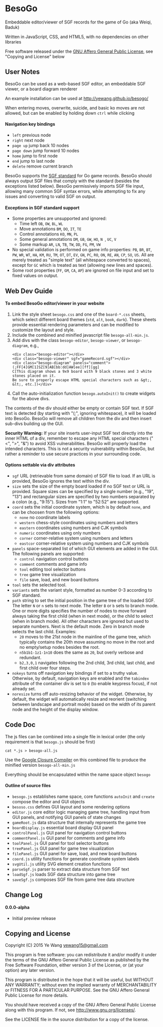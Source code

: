 BesoGo
======

Embeddable editor/viewer of SGF records for the game of Go (aka Weiqi, Baduk)

Written in JavaScript, CSS, and HTML5, with no dependencies on other libraries

Free software released under the [GNU Affero General Public License](http://www.gnu.org/licenses/agpl.html), see "Copying and License" below


User Notes
----------

BesoGo can be used as a web-based SGF editor, an embeddable SGF viewer, or a board diagram renderer

An example installation can be used at <http://yewang.github.io/besogo/>

When entering moves, overwrite, suicide, and basic ko moves are not allowed, but can be enabled by holding down `ctrl` while clicking

#### Navigation key bindings
- `left` previous node
- `right` next node
- `page up` jump back 10 nodes
- `page down` jump forward 10 nodes
- `home` jump to first node
- `end` jump to last node
- `delete` remove current branch

BesoGo supports the [SGF standard](http://www.red-bean.com/sgf/) for Go game records.
BesoGo should always output SGF files that comply with the standard (besides the exceptions listed below).
BesoGo permissively imports SGF file input, allowing many common SGF syntax errors,
while attempting to fix any issues and converting to valid SGF on output.

#### Exceptions in SGF standard support
- Some properties are unsupported and ignored:
   - Time left `OB`, `OW`, `BL`, `WL`
   - Move annotations `BM`, `DO`, `IT`, `TE`
   - Control annotations `KO`, `MN`, `PL`
   - Some general annotations `DM`, `GB`, `GW`, `HO`, `N `, `UC`, `V `
   - Some markup `AR`, `LN`, `TB`, `TW`, `DD`, `FG`, `PM`, `VW`
- No special validation is performed on game info properties:
`PB`, `BR`, `BT`, `PW`, `WR`, `WT`,
`HA`, `KM`, `RU`, `TM`, `OT`,
`DT`, `EV`, `GN`, `PC`, `RO`,
`ON`, `RE`, `AN`, `CP`, `SO`, `US`.
All are merely treated as "simple text" (all whitespace converted to spaces), except for `GC` which is treated as text (allowing new lines and spaces).
- Some root properties (`FF`, `GM`, `CA`, `AP`) are ignored on file input and set to fixed values on output.


Web Dev Guide
-------------

#### To embed BesoGo editor/viewer in your website
1. Link the style sheet `besogo.css` and one of the `board-*.css` sheets, which select different board themes (`std`, `alt`, `book`, `dark`). These sheets provide essential rendering parameters and can be modified to customize the layout and style.
2. Include the combined and minified javascript file `besogo-all-min.js`.
3. Add divs with the class `besogo-editor`, `besogo-viewer`, or `besogo-diagram`, e.g.,
   ```
   <div class="besogo-editor"></div>
   <div class="besogo-viewer" sgf="gameRecord.sgf"></div>
   <div class="besogo-diagram" panels="comment">
   (;FF[4]GM[1]SZ[9]AB[bb:dd]AW[ee][ff][gg]
   C[This diagram shows a 9x9 board with 9 black stones and 3 white stones placed on it.
   Be sure to properly escape HTML special characters such as &gt;, &lt;, etc.])</div>
   ```
4. Call the auto-initialization function `besogo.autoInit()` to create widgets for the above divs.

The contents of the div should either be empty or contain SGF text.
If SGF text is detected (by starting with "(;", ignoring whitespace), it will be loaded into BesoGo.
BesoGo will remove all children from the div and then insert sub-divs building up the GUI.

**Security Warning:** If your site inserts user-input SGF text directly into the inner HTML of a div, remember to escape any HTML special characters ("<", ">", "&") to avoid XSS vulnerabilities.
BesoGo will properly load the intended characters.
This is not a security vulnerability within BesoGo, but rather a reminder to use secure practices in your surrounding code.

#### Options settable via div attributes
- `sgf` URL (retrievable from same domain) of SGF file to load. If an URL is provided, BesoGo ignores the text within the div.
- `size` sets the size of the empty board loaded if no SGF text or URL is provided.
Square sizes can be specified by a single number (e.g., "19", "13") and rectangular sizes are specified by two numbers separated by a colon (e.g., "9:15").
Sizes from "1:1" to "52:52" are supported.
- `coord` sets the initial coordinate system, which is by default `none`, and can be choosen from the following options:
   - `none` no coordinate labels
   - `western` chess-style coordinates using numbers and letters
   - `eastern` coordinates using numbers and CJK symbols
   - `numeric` coordinates using only numbers
   - `corner` corner-relative system using numbers and letters
   - `eastcor` corner-relative system using numbers and CJK symbols
- `panels` space-separated list of which GUI elements are added in the GUI. The following panels are supported:
   - `control` navigation control buttons
   - `comment` comments and game info
   - `tool` editing tool selector buttons
   - `tree` game tree visualization
   - `file` save, load, and new board buttons
- `tool` sets the selected tool.
- `variants` sets the variant style, formatted as number 0-3 according to SGF standard.
- `path` string to set the initial position in the game tree of the loaded SGF. The letter `N` or `n` sets to next mode. The letter `B` or `b` sets to branch mode. One or more digits specifies the number of nodes to move forward always taking the first child (when in next mode), or the child to select (when in branch mode). All other characters are ignored but used to separate numbers. Next is the default mode. Zero in branch mode selects the last child. Examples:
   - `20` moves to the 21st node in the mainline of the game tree, which typically contains the 20th move assuming no move in the root and no empty/setup nodes besides the root.
   - `n5b1b1-1z1-1n10` does the same as `20`, but overly verbose and redundant.
   - `b2,3,0,1` navigates following the 2nd child, 3rd child, last child, and first child over four steps.
- `nokeys` turns off navigation key bindings if set to a truthy value. Otherwise, by default, navigation keys are enabled and the `tabindex` attribute of the container div is set to `0` (to enable keypress focus), if not already set.
- `noresize` turns off auto-resizing behavior of the widget. Otherwise, by default, the widget will automatically resize and reorient (switching between landscape and portrait mode) based on the width of its parent node and the height of the display window.


Code Doc
--------

The js files can be combined into a single file in lexical order (the only requirement is that `besogo.js` should be first)
```
cat *.js > besogo-all.js
```

Use the [Google Closure Compiler](https://closure-compiler.appspot.com/) on this combined file to produce the minified version `besogo-all-min.js`

Everything should be encapsulated within the name space object `besogo`

#### Outline of source files
- `besogo.js` establishes name space, core functions `autoInit` and `create` compose the editor and GUI objects
- `besoso.css` defines GUI layout and some rendering options
- `editor.js` core editor logic managing game tree, handling input from GUI panels, and notifying GUI panels of state changes
- `gameRoot.js` data structure that internally represents the game tree
- `boardDisplay.js` essential board display GUI panel
- `controlPanel.js` GUI panel for navigation control buttons
- `commentPanel.js` GUI panel for comments and game info
- `toolPanel.js` GUI panel for tool selector buttons
- `treePanel.js` GUI panel for game tree visualization
- `filePanel.js` GUI panel for save, load, and new board buttons
- `coord.js` utility functions for generate coordinate system labels
- `svgUtil.js` utility SVG element creation functions
- `parseSgf.js` parser to extract data structure from SGF text
- `loadSgf.js` loads SGF data structure into game tree
- `saveSgf.js` composes SGF file from game tree data structure


Change Log
----------

#### 0.0.0-alpha
- Initial preview release


Copying and License
-------------------

Copyright (C) 2015  Ye Wang <yewang15@gmail.com>

This program is free software: you can redistribute it and/or modify
it under the terms of the GNU Affero General Public License as published by
the Free Software Foundation, either version 3 of the License, or
(at your option) any later version.

This program is distributed in the hope that it will be useful,
but WITHOUT ANY WARRANTY; without even the implied warranty of
MERCHANTABILITY or FITNESS FOR A PARTICULAR PURPOSE.  See the
GNU Affero General Public License for more details.

You should have received a copy of the GNU Affero General Public License
along with this program.  If not, see <http://www.gnu.org/licenses/>.

See the LICENSE file in the source distribution for a copy of the license.
